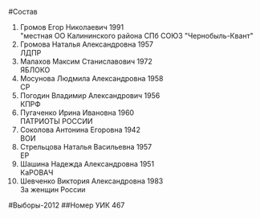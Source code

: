 #Состав
1. Громов Егор Николаевич 1991   
    "местная ОО Калининского района СПб СОЮЗ "Чернобыль-Квант"
2. Громова Наталья Александровна 1957   
    ЛДПР
3. Малахов Максим Станиславович 1972   
    ЯБЛОКО
4. Мосунова Людмила Александровна 1958   
    СР
5. Погодин Владимир Александрович 1956   
    КПРФ
6. Пугаченко Ирина Ивановна 1960   
    ПАТРИОТЫ РОССИИ
7. Соколова Антонина Егоровна 1942   
    ВОИ
8. Стрельцова Наталья Васильевна 1957   
    ЕР
9. Шашина Надежда Александровна 1951   
    КаРОВАЧ
10. Шевченко Виктория Александровна 1983   
    За женщин России

#Выборы-2012
##Номер УИК
467